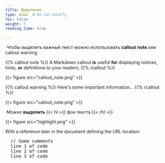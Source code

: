 ```yaml
---
title: Выделение
type: book  # Do not modify.
toc: false
weight: 7
reading_time: true

---
```




​		Чтобы выделить важный текст можно использовать **callout** **note** или callout warning 

{{% callout note %}} A Markdown callout **is** useful **for** displaying notices, hints, **or** definitions to your readers. {{% /callout %}}

{{< figure src="callout_note.png" >}}

{{% callout warning %}} Here's some important information... {{% /callout %}}

{{< figure src="callout_note.png" >}}



​		Можно **выделить** {{< hl >}} фон текста {{< /hl >}}

{{< figure src="highlight.png" >}}

With a reference later in the document defining the URL location:

<pre>
  // Some comments
  line 1 of code
  line 2 of code
  line 3 of code
</pre>

